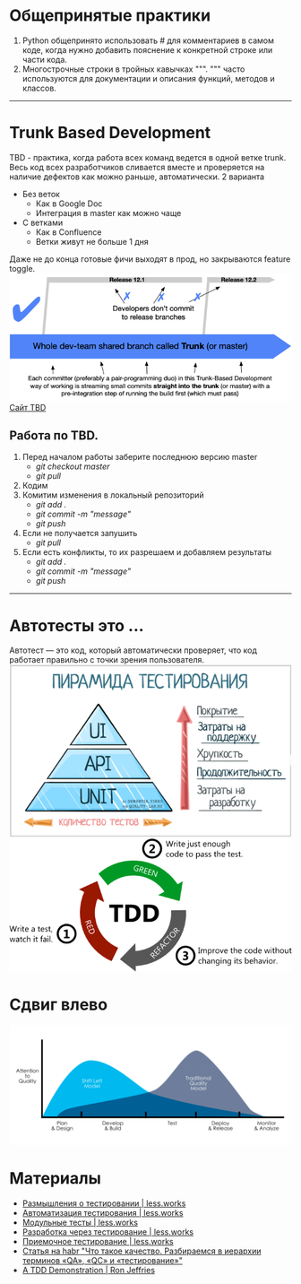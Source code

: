 # Общепринятые практики
1. Python общепринято использовать # для комментариев в самом коде, когда нужно добавить пояснение к конкретной строке или части кода.
2. Многострочные строки в тройных кавычках  """. """ часто используются для документации и описания функций, методов и классов.



---
# Trunk Based Development
TBD - практика, когда работа всех команд ведется в одной ветке trunk. Весь код всех разработчиков сливается вместе и проверяется на наличие дефектов как можно раньше, автоматически.
2 варианта
* Без веток
  * Как в Google Doc
  * Интеграция в master как можно чаще
* С ветками
  * Как в Confluence
  * Ветки живут не больше 1 дня

Даже не до конца готовые фичи выходят в прод, но закрываются feature toggle.
![height:450px](TBD.png)
[Сайт TBD](https://trunkbaseddevelopment.com)


## Работа по TBD.
1. Перед началом работы заберите последнюю версию master
    * *git checkout master*
    * *git pull*
1. Кодим
1. Комитим изменения в локальный репозиторий
    * *git add .*
    * *git commit -m "message"*
    * *git push*
4. Если не получается запушить 
    * *git pull*
5. Если есть конфликты, то их разрешаем и добавляем результаты
    * *git add .*
    * *git commit -m "message"*
    * *git push*
---



# Автотесты это ...
Автотест — это код, который автоматически проверяет, что код работает правильно с точки зрения пользователя.
![bg height:85%](Testing%20pyramid.png)
![bg width:90%](TDD.png)

# Сдвиг влево
![width:90%](Shift%20left.png)

# Материалы
* [Размышления о тестировании | less.works](https://less.works/ru/less/technical-excellence/thinking-about-testing)
* [Автоматизация тестирования | less.works](https://less.works/ru/less/technical-excellence/test-automation)
* [Модульные тесты | less.works](https://less.works/ru/less/technical-excellence/unit-testing)
* [Разработка через тестирование | less.works](https://less.works/ru/less/technical-excellence/test-driven-development)
* [Приемочное тестирование | less.works](https://less.works/ru/less/technical-excellence/acceptance-testing)
* [Статья на habr "Что такое качество. Разбираемся в иерархии терминов «QA», «QC» и «тестирование»"](https://habr.com/ru/company/rostelecom/blog/647963/)
* [A TDD Demonstration | Ron Jeffries](https://ronjeffries.com/articles/020-01ff/tdd-in-lua/)